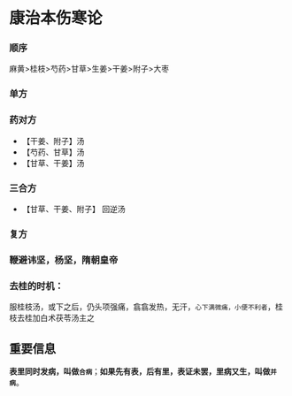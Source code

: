 # 康治本伤寒论
### 顺序
麻黄>桂枝>芍药>甘草>生姜>干姜>附子>大枣
### 单方
### 药对方
- 【干姜、附子】汤
- 【芍药、甘草】汤
- 【甘草、干姜】汤
### 三合方
- 【甘草、干姜、附子】 回逆汤
### 复方

### 鞭避讳坚，杨坚，隋朝皇帝

### 去桂的时机：
服桂枝汤，或下之后，仍头项强痛，翕翕发热，无汗，`心下满微痛，小便不利者`，桂枝去桂加白术茯苓汤主之

## 重要信息
**表里同时发病，叫做`合病`**；**如果先有表，后有里，表证未罢，里病又生，叫做`并病`**。
